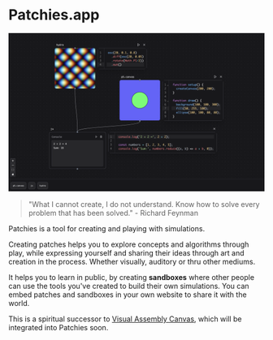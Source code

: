 # Patchies.app

<img src="./docs/images/patchies-v2-hero.png" alt="Patchies.app Hero Image" width="600">

> "What I cannot create, I do not understand. Know how to solve every problem that has been solved." - Richard Feynman

Patchies is a tool for creating and playing with simulations.

Creating patches helps you to explore concepts and algorithms through play, while expressing yourself and sharing their ideas through art and creation in the process. Whether visually, auditory or thru other mediums.

It helps you to learn in public, by creating **sandboxes** where other people can use the tools you've created to build their own simulations. You can embed patches and sandboxes in your own website to share it with the world.

This is a spiritual successor to [Visual Assembly Canvas](https://github.com/heypoom/visual-assembly-canvas), which will be integrated into Patchies soon.
